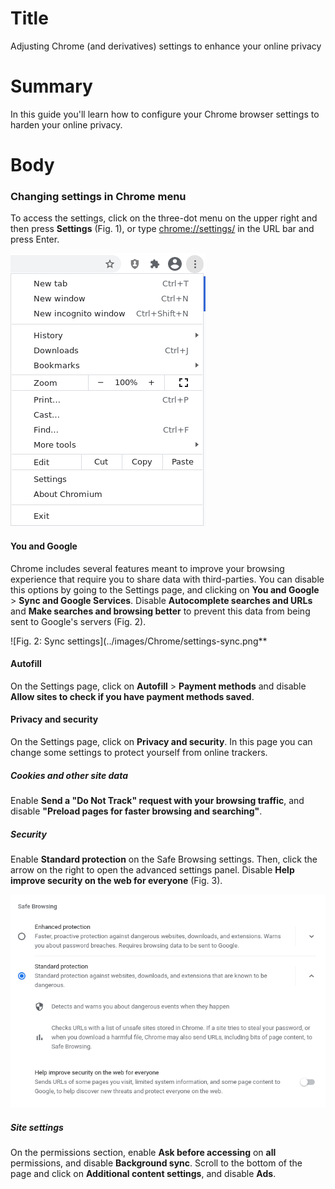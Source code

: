 # Title #
Adjusting Chrome (and derivatives) settings to enhance your online privacy

# Summary #
In this guide you'll learn how to configure your Chrome browser settings to harden your online
privacy.

# Body #

### Changing settings in Chrome menu ###
To access the settings, click on the three-dot menu on the upper right and then press **Settings** (Fig. 1), or type
<chrome://settings/> in the URL bar and press Enter.

![Fig. 1: Chrome settings menu](../images/Chrome/settings-menu.png)

#### You and Google ####
Chrome includes several features meant to improve your browsing experience that require you to share data with
third-parties. You can disable this options by going to the Settings page, and clicking on **You and Google** > **Sync
and Google Services**. Disable **Autocomplete searches and URLs** and **Make searches and browsing better** to prevent
this data from being sent to Google's servers (Fig. 2).

![Fig. 2: Sync settings](../images/Chrome/settings-sync.png**

#### Autofill ####
On the Settings page, click on **Autofill** > **Payment methods** and disable **Allow sites to check if you have payment
methods saved**.

#### Privacy and security ####
On the Settings page, click on **Privacy and security**. In this page you can change some settings to protect yourself
from online trackers.

##### Cookies and other site data #####
Enable **Send a "Do Not Track" request with your browsing traffic**, and disable **"Preload pages for faster browsing
and searching"**.

##### Security #####
Enable **Standard protection** on the Safe Browsing settings. Then, click the arrow on the right to open the advanced
settings panel. Disable **Help improve security on the web for everyone** (Fig. 3).

![Fig. 3: Security settings](../images/Chrome/settings-security.png)

##### Site settings #####
On the permissions section, enable **Ask before accessing** on **all** permissions, and disable **Background sync**.
Scroll to the bottom of the page and click on **Additional content settings**, and disable **Ads**.
